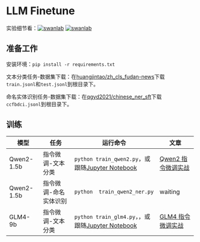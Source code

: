 # LLM Finetune

实验细节看：[![swanlab](https://img.shields.io/badge/Qwen2%20指令微调-SwanLab-438440)](https://swanlab.cn/@ZeyiLin/Qwen2-fintune/runs/cfg5f8dzkp6vouxzaxlx6/chart) [![swanlab](https://img.shields.io/badge/GLM4%20指令微调-SwanLab-438440)](https://swanlab.cn/@ZeyiLin/GLM4-fintune/runs/eabll3xug8orsxzjy4yu4/chart)

## 准备工作

安装环境：`pip install -r requirements.txt`

文本分类任务-数据集下载：在[huangjintao/zh_cls_fudan-news](https://modelscope.cn/datasets/huangjintao/zh_cls_fudan-news/files)下载`train.jsonl`和`test.jsonl`到根目录下。

命名实体识别任务-数据集下载：在[qgyd2021/chinese_ner_sft](https://huggingface.co/datasets/qgyd2021/chinese_ner_sft/tree/main/data)下载`ccfbdci.jsonl`到根目录下。

## 训练

| 模型       | 任务              | 运行命令                                                             | 文章                                                         |
| ---------- | ----------------- | -------------------------------------------------------------------- | ------------------------------------------------------------ |
| Qwen2-1.5b | 指令微调-文本分类 | `python train_qwen2.py`，或跟随[Jupyter Notebook](train_qwen2.ipynb) | [Qwen2 指令微调实战](https://zhuanlan.zhihu.com/p/702491999) |
| Qwen2-1.5b    | 指令微调-命名实体识别 | `python  train_qwen2_ner.py` | waiting  |
| GLM4-9b    | 指令微调-文本分类 | `python train_glm4.py`，，或跟随[Jupyter Notebook](train_glm4.ipynb) | [GLM4 指令微调实战](https://zhuanlan.zhihu.com/p/702608991)  |

